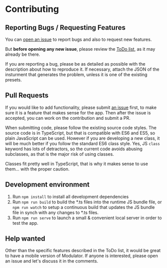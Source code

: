 # Contributing

## Reporting Bugs / Requesting Features
You can [open an issue](https://github.com/lcrespom/Modulator/issues)
to report bugs and also to request new features.

But **before opening any new issue**, please review the
[ToDo list](https://github.com/lcrespom/Modulator/blob/master/TODO.md),
as it may already be there.

If you are reporting a bug, please be as detailed as possible with the description
about how to reproduce it. If necessary, attach the JSON of the insturment that
generates the problem, unless it is one of the existing presets.

## Pull Requests

If you would like to add functionality, please submit
[an issue](https://github.com/lcrespom/Modulator/issues) first,
to make sure it is a feature that makes sense for the app. Then after the
issue is accepted, you can work on the contribution and submit a PR.

When submitting code, please follow the existing source code styles.
The source code is in TypeScript, but that is compatible with ES6 and ES5,
so plain JavaScript can be used. However if you are developing a new class,
it will be much better if you follow the standard ES6 class style. Yes,
JS `class` keyword has lots of detractors, so the current code avoids abusing
subclasses, as that is the major risk of using classes.

Classes fit pretty well in TypeScript, that is why it makes sense to use them...
with the proper caution.

## Development environment

1. Run `npm install` to install all development dependencies
2. Run `npm run build` to build the *.ts files into the runtime JS bundle file,
	or `npm run watch` to setup a continuous build that updates the JS bundle
	file in synch with any changes to *.ts files.
3. Run `npm run serve` to launch a small & convenient local server in order to
	test the app.


## Help wanted

Other than the specific features described in the ToDo list, it would be great
to have a mobile version of Modulator. If anyone is interested, please
open an issue and let's discuss it in the comments.


